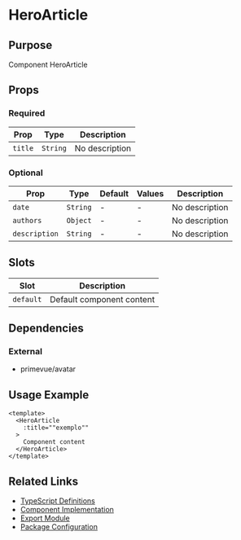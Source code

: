 # HeroArticle

## Purpose

Component HeroArticle

## Props

### Required
| Prop | Type | Description |
|------|------|-------------|
| `title` | `String` | No description |

### Optional
| Prop | Type | Default | Values | Description |
|------|------|---------|--------|-------------|
| `date` | `String` | - | - | No description |
| `authors` | `Object` | - | - | No description |
| `description` | `String` | - | - | No description |

## Slots

| Slot | Description |
|------|-------------|
| `default` | Default component content |

## Dependencies

### External
- primevue/avatar

## Usage Example

```vue
<template>
  <HeroArticle
    :title=""exemplo""
  >
    Component content
  </HeroArticle>
</template>
```

## Related Links

- [TypeScript Definitions](./HeroArticle.d.ts)
- [Component Implementation](./HeroArticle.vue)
- [Export Module](./heroarticle.js)
- [Package Configuration](./package.json)
